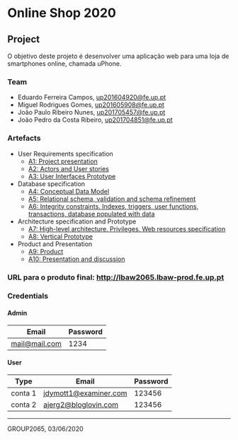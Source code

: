 # Online Shop 2020

## Project

O objetivo deste projeto é desenvolver uma aplicação web para uma loja de smartphones online, chamada uPhone.

### Team

- Eduardo Ferreira Campos, up201604920@fe.up.pt
- Miguel Rodrigues Gomes, up201605908@fe.up.pt
- João Paulo Ribeiro Nunes, up201705457@fe.up.pt
- João Pedro da Costa Ribeiro, up201704851@fe.up.pt

### Artefacts

- User Requirements specification
  - [A1: Project presentation](https://git.fe.up.pt/lbaw/lbaw1920/lbaw2065/-/wikis/a1)
  - [A2: Actors and User stories](https://git.fe.up.pt/lbaw/lbaw1920/lbaw2065/-/wikis/a2)
  - [A3: User Interfaces Prototype](https://git.fe.up.pt/lbaw/lbaw1920/lbaw2065/-/wikis/a3)
- Database specification
  - [A4: Conceptual Data Model](https://git.fe.up.pt/lbaw/lbaw1920/lbaw2065/-/wikis/a4)
  - [A5: Relational schema, validation and schema refinement](https://git.fe.up.pt/lbaw/lbaw1920/lbaw2065/-/wikis/a5)
  - [A6: Integrity constraints. Indexes, triggers, user functions, transactions, database populated with data](https://git.fe.up.pt/lbaw/lbaw1920/lbaw2065/-/wikis/a6)
- Architecture specification and Prototype
  - [A7: High-level architecture. Privileges. Web resources specification](https://git.fe.up.pt/lbaw/lbaw1920/lbaw2065/-/wikis/a7)
  - [A8: Vertical Prototype](https://git.fe.up.pt/lbaw/lbaw1920/lbaw2065/-/wikis/a8)
- Product and Presentation
  - [A9: Product](https://git.fe.up.pt/lbaw/lbaw1920/lbaw2065/-/wikis/a9)
  - [A10: Presentation and discussion](a10)

### URL para o produto final: http://lbaw2065.lbaw-prod.fe.up.pt

### Credentials

#### Admin

| Email         | Password |
| ------------- | -------- |
| mail@mail.com | 1234     |

#### User

| Type    | Email                 | Password |
| ------- | --------------------- | -------- |
| conta 1 | jdymott1@examiner.com | 123456   |
| conta 2 | ajerg2@bloglovin.com  | 123456   |

---

GROUP2065, 03/06/2020
